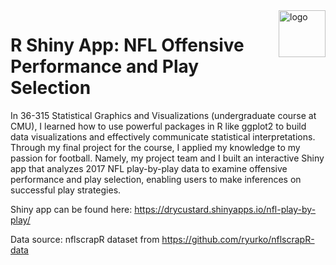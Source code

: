 <img align = "right" width="75" alt="logo" src="https://user-images.githubusercontent.com/97678601/149636901-fb79e698-7c0e-47fb-bb88-033785485fc7.png"> 

# R Shiny App: NFL Offensive Performance and Play Selection

In 36-315 Statistical Graphics and Visualizations (undergraduate course at CMU), I learned how to use powerful packages in R like ggplot2 to build data visualizations and effectively communicate statistical interpretations. Through my final project for the course, I applied my knowledge to my passion for football. Namely, my project team and I built an interactive Shiny app that analyzes 2017 NFL play-by-play data to examine offensive performance and play selection, enabling users to make inferences on successful play strategies. 

Shiny app can be found here: https://drycustard.shinyapps.io/nfl-play-by-play/

Data source: nflscrapR dataset from https://github.com/ryurko/nflscrapR-data
